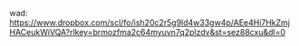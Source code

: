 wad: https://www.dropbox.com/scl/fo/ish20c2r5g9ld4w33gw4p/AEe4Hi7HkZmjHACeukWiVQA?rlkey=brmozfma2c64myuvn7q2plzdv&st=sez88cxu&dl=0
